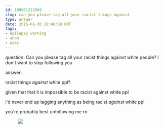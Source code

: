 ```yaml
---
id: 109601222969
slug: can-you-please-tag-all-your-racist-things-against
type: answer
date: 2015-01-30 19:46:08 GMT
tags:
- epilepsy warning
- anon
- asks
---
```

question: Can you please tag all your racist things against white people? I don't want to stop following you

answer: <p>racist things _against_ white ppl?</p><p>given that that it is impossible to be racist against white ppl</p><p>i'd never end up tagging anything as being racist _against_ white ppl</p><p>you're probably best unfollowing me rn</p><figure class=""><img src="https://31.media.tumblr.com/0c1eefaeb4bc357ad92be536e42b7554/tumblr_inline_nj09krcn0o1rdzs46.gif"></figure>